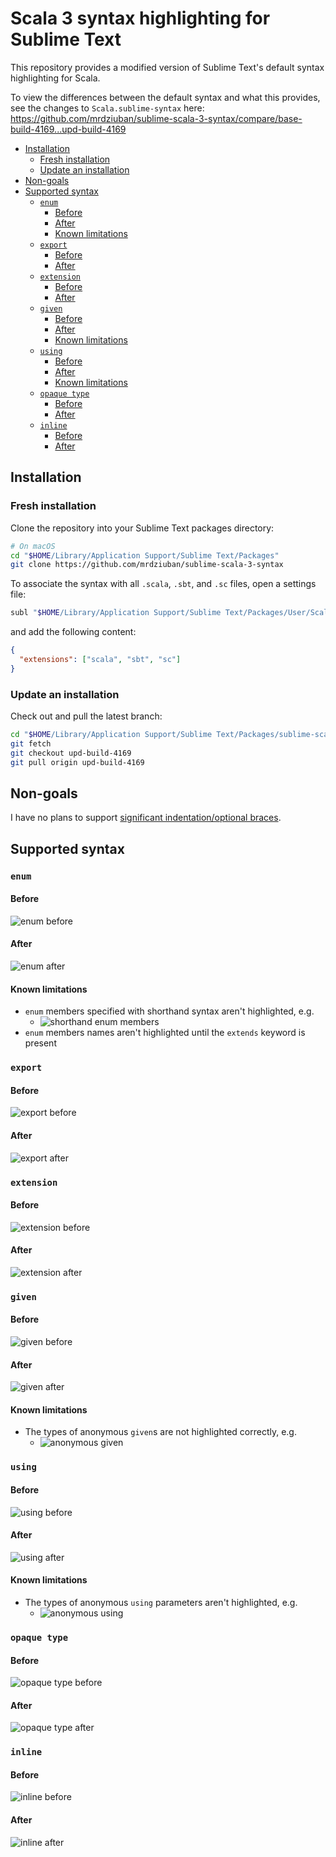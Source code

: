# Scala 3 syntax highlighting for Sublime Text

This repository provides a modified version of Sublime Text's default syntax highlighting for Scala.

To view the differences between the default syntax and what this provides, see the changes to
`Scala.sublime-syntax` here: https://github.com/mrdziuban/sublime-scala-3-syntax/compare/base-build-4169...upd-build-4169

<!-- START doctoc generated TOC please keep comment here to allow auto update -->
<!-- DON'T EDIT THIS SECTION, INSTEAD RE-RUN doctoc TO UPDATE -->

- [Installation](#installation)
  - [Fresh installation](#fresh-installation)
  - [Update an installation](#update-an-installation)
- [Non-goals](#non-goals)
- [Supported syntax](#supported-syntax)
  - [`enum`](#enum)
    - [Before](#before)
    - [After](#after)
    - [Known limitations](#known-limitations)
  - [`export`](#export)
    - [Before](#before-1)
    - [After](#after-1)
  - [`extension`](#extension)
    - [Before](#before-2)
    - [After](#after-2)
  - [`given`](#given)
    - [Before](#before-3)
    - [After](#after-3)
    - [Known limitations](#known-limitations-1)
  - [`using`](#using)
    - [Before](#before-4)
    - [After](#after-4)
    - [Known limitations](#known-limitations-2)
  - [`opaque type`](#opaque-type)
    - [Before](#before-5)
    - [After](#after-5)
  - [`inline`](#inline)
    - [Before](#before-6)
    - [After](#after-6)

<!-- END doctoc generated TOC please keep comment here to allow auto update -->

## Installation

### Fresh installation

Clone the repository into your Sublime Text packages directory:

```bash
# On macOS
cd "$HOME/Library/Application Support/Sublime Text/Packages"
git clone https://github.com/mrdziuban/sublime-scala-3-syntax
```

To associate the syntax with all `.scala`, `.sbt`, and `.sc` files, open a settings file:

```bash
subl "$HOME/Library/Application Support/Sublime Text/Packages/User/Scala 3.sublime-settings"
```

and add the following content:

```json
{
  "extensions": ["scala", "sbt", "sc"]
}
```

### Update an installation

Check out and pull the latest branch:

```bash
cd "$HOME/Library/Application Support/Sublime Text/Packages/sublime-scala-3-syntax"
git fetch
git checkout upd-build-4169
git pull origin upd-build-4169
```

## Non-goals

I have no plans to support [significant indentation/optional braces](https://docs.scala-lang.org/scala3/reference/other-new-features/indentation.html).

## Supported syntax

### `enum`

#### Before

![enum before](https://github.com/mrdziuban/sublime-scala-3-syntax/assets/4718399/91cc3654-d8f0-4071-a5be-cbdb0cfe67d6)

#### After

![enum after](https://github.com/mrdziuban/sublime-scala-3-syntax/assets/4718399/7fd70f44-e995-4897-b889-1deee61e44f0)

#### Known limitations

- `enum` members specified with shorthand syntax aren't highlighted, e.g.
    - ![shorthand enum members](https://github.com/mrdziuban/sublime-scala-3-syntax/assets/4718399/45f7307d-c2b4-4db0-95ec-3436633f127b)
- `enum` members names aren't highlighted until the `extends` keyword is present

### `export`

#### Before

![export before](https://github.com/mrdziuban/sublime-scala-3-syntax/assets/4718399/fba6c5ce-fc6d-46a4-b1d2-b0166c7b5506)

#### After

![export after](https://github.com/mrdziuban/sublime-scala-3-syntax/assets/4718399/2502b43e-baf5-407b-88a5-01a5867cf2d4)

### `extension`

#### Before

![extension before](https://github.com/mrdziuban/sublime-scala-3-syntax/assets/4718399/fb8fe801-6e1a-4172-96b8-70f877a6a369)

#### After

![extension after](https://github.com/mrdziuban/sublime-scala-3-syntax/assets/4718399/b76d98af-3f03-486c-a6be-3219278b70b0)

### `given`

#### Before

![given before](https://github.com/mrdziuban/sublime-scala-3-syntax/assets/4718399/3e326c9e-43f5-44d6-9f27-76f9a77a0c42)

#### After

![given after](https://github.com/mrdziuban/sublime-scala-3-syntax/assets/4718399/9fb76a24-a764-4854-80b8-43ae68f4f211)

#### Known limitations

- The types of anonymous `given`s are not highlighted correctly, e.g.
    - ![anonymous given](https://github.com/mrdziuban/sublime-scala-3-syntax/assets/4718399/623f9c26-e23e-490b-b005-6ae31c8de1a6)

### `using`

#### Before

![using before](https://github.com/mrdziuban/sublime-scala-3-syntax/assets/4718399/6af53700-6d6b-4646-b911-10ae658d6825)

#### After

![using after](https://github.com/mrdziuban/sublime-scala-3-syntax/assets/4718399/07cecd68-f779-4c3e-82ef-c2414b6475ad)

#### Known limitations

- The types of anonymous `using` parameters aren't highlighted, e.g.
    - ![anonymous using](https://github.com/mrdziuban/sublime-scala-3-syntax/assets/4718399/4bfcacbf-d95f-43ff-842d-80aa21e0f133)

### `opaque type`

#### Before

![opaque type before](https://github.com/mrdziuban/sublime-scala-3-syntax/assets/4718399/ec11e5e9-b865-4718-87f8-8b0c049dfc7a)

#### After

![opaque type after](https://github.com/mrdziuban/sublime-scala-3-syntax/assets/4718399/532cf571-11c7-47cb-b9d6-f5ec7f311b35)

### `inline`

#### Before

![inline before](https://github.com/mrdziuban/sublime-scala-3-syntax/assets/4718399/eb18472c-8b0e-4984-8f5b-94581ad8fe3c)

#### After

![inline after](https://github.com/mrdziuban/sublime-scala-3-syntax/assets/4718399/aa7b5e9f-f243-4120-8935-94c0887d62a2)
